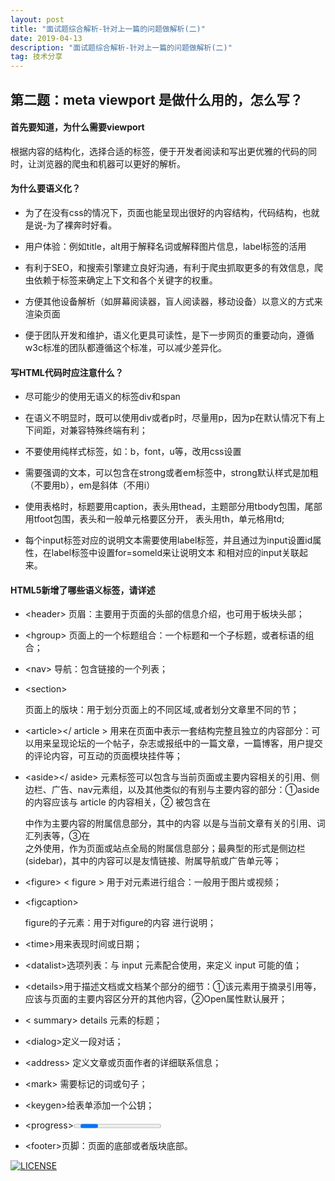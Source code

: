 ```yaml
---
layout: post
title: "面试题综合解析-针对上一篇的问题做解析(二)"
date: 2019-04-13
description: "面试题综合解析-针对上一篇的问题做解析(二)"
tag: 技术分享
---   
```



## 第二题：meta viewport 是做什么用的，怎么写？

#### 首先要知道，为什么需要viewport

根据内容的结构化，选择合适的标签，便于开发者阅读和写出更优雅的代码的同时，让浏览器的爬虫和机器可以更好的解析。

#### 为什么要语义化？

- 为了在没有css的情况下，页面也能呈现出很好的内容结构，代码结构，也就是说-为了裸奔时好看。
  
- 用户体验：例如title，alt用于解释名词或解释图片信息，label标签的活用  

- 有利于SEO，和搜索引擎建立良好沟通，有利于爬虫抓取更多的有效信息，爬虫依赖于标签来确定上下文和各个关键字的权重。 
 
- 方便其他设备解析（如屏幕阅读器，盲人阅读器，移动设备）以意义的方式来渲染页面  

- 便于团队开发和维护，语义化更具可读性，是下一步网页的重要动向，遵循w3c标准的团队都遵循这个标准，可以减少差异化。

#### 写HTML代码时应注意什么？
- 尽可能少的使用无语义的标签div和span  

- 在语义不明显时，既可以使用div或者p时，尽量用p，因为p在默认情况下有上下间距，对兼容特殊终端有利；  

- 不要使用纯样式标签，如：b，font，u等，改用css设置  

- 需要强调的文本，可以包含在strong或者em标签中，strong默认样式是加粗（不要用b），em是斜体（不用i）  

- 使用表格时，标题要用caption，表头用thead，主题部分用tbody包围，尾部用tfoot包围，表头和一般单元格要区分开，
表头用th，单元格用td;  

- 每个input标签对应的说明文本需要使用label标签，并且通过为input设置id属性，在label标签中设置for=someld来让说明文本
和相对应的input关联起来。

#### HTML5新增了哪些语义标签，请详述

- \<header></header> 页眉：主要用于页面的头部的信息介绍，也可用于板块头部；  

- \<hgroup></hgroup> 页面上的一个标题组合：一个标题和一个子标题，或者标语的组合；  

- \<nav></nav> 导航：包含链接的一个列表；
  
- \<section> <section> 页面上的版块：用于划分页面上的不同区域,或者划分文章里不同的节；  

- \<article></ article > 用来在页面中表示一套结构完整且独立的内容部分：可以用来呈现论坛的一个帖子，杂志或报纸中的一篇文章，一篇博客，用户提交的评论内容，可互动的页面模块挂件等；  

- \<aside></ aside> 元素标签可以包含与当前页面或主要内容相关的引用、侧边栏、广告、nav元素组，以及其他类似的有别与主要内容的部分：①aside 的内容应该与 article 的内容相关，② 被包含在<article>中作为主要内容的附属信息部分，其中的内容 以是与当前文章有关的引用、词汇列表等，③在<article>之外使用，作为页面或站点全局的附属信息部分；最典型的形式是侧边栏(sidebar)，其中的内容可以是友情链接、附属导航或广告单元等； 
 
- \<figure> < figure > 用于对元素进行组合：一般用于图片或视频；  

- \<figcaption> <figcaption> figure的子元素：用于对figure的内容 进行说明；
  
- \<time></time>用来表现时间或日期；  

-  \<datalist></datalist>选项列表：与 input 元素配合使用，来定义 input 可能的值； 
 
-  \<details></details>用于描述文档或文档某个部分的细节：①该元素用于摘录引用等，应该与页面的主要内容区分开的其他内容，②Open属性默认展开；  

-  \< summary></summary> details 元素的标题； 
 
-  \<dialog></dialog>定义一段对话；  

-  \<address></address> 定义文章或页面作者的详细联系信息；
  
-  \<mark></mark> 需要标记的词或句子；  

-  \<keygen>给表单添加一个公钥；  

-  \<progress><progress>定义进度条；  

-  \<footer></footer>页脚：页面的底部或者版块底部。







[![LICENSE](https://img.shields.io/badge/license-Anti%20996-blue.svg)](https://github.com/996icu/996.ICU/blob/master/LICENSE)
